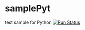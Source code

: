 # samplePyt
test sample for Python
[![Run Status](https://apibeta.shippable.com/projects/56d2969dc77dae78a8ed6daf/badge?branch=master)](https://beta.shippable.com/projects/56d2969dc77dae78a8ed6daf)
